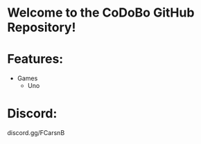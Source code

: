 # Welcome to the CoDoBo GitHub Repository!

# Features:

- Games
    - Uno

# Discord:

discord.gg/FCarsnB